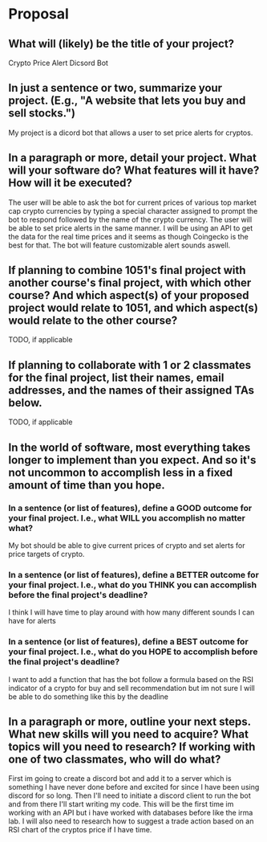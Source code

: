 # Proposal

## What will (likely) be the title of your project?

Crypto Price Alert Dicsord Bot

## In just a sentence or two, summarize your project. (E.g., "A website that lets you buy and sell stocks.")

My project is a dicord bot that allows a user to set price alerts for cryptos. 

## In a paragraph or more, detail your project. What will your software do? What features will it have? How will it be executed?

The user will be able to ask the bot for current prices of various top market cap crypto currencies by typing a special character assigned to prompt the bot to respond followed by the name of the crypto currency. The user will be able to set price alerts in the same manner. I will be using an API to get the data for the real time prices and it seems as though Coingecko is the best for that. The bot will feature customizable alert sounds aswell. 

## If planning to combine 1051's final project with another course's final project, with which other course? And which aspect(s) of your proposed project would relate to 1051, and which aspect(s) would relate to the other course?

TODO, if applicable

## If planning to collaborate with 1 or 2 classmates for the final project, list their names, email addresses, and the names of their assigned TAs below.

TODO, if applicable

## In the world of software, most everything takes longer to implement than you expect. And so it's not uncommon to accomplish less in a fixed amount of time than you hope.

### In a sentence (or list of features), define a GOOD outcome for your final project. I.e., what WILL you accomplish no matter what?

My bot should be able to give current prices of crypto and set alerts for price targets of crypto.

### In a sentence (or list of features), define a BETTER outcome for your final project. I.e., what do you THINK you can accomplish before the final project's deadline?

I think I will have time to play around with how many different sounds I can have for alerts 

### In a sentence (or list of features), define a BEST outcome for your final project. I.e., what do you HOPE to accomplish before the final project's deadline?

I want to add a function that has the bot follow a formula based on the RSI indicator of a crypto for buy and sell recommendation but im not sure I will be able to do something like this by the deadline

## In a paragraph or more, outline your next steps. What new skills will you need to acquire? What topics will you need to research? If working with one of two classmates, who will do what?

First im going to create a discord bot and add it to a server which is something I have never done before and excited for since I have been using discord for so long. Then I'll need to initiate a discord client to run the bot and from there I'll start writing my code. This will be the first time im working with an API but i have worked with databases before like the irma lab. I will also need to research how to suggest a trade action based on an RSI chart of the cryptos price if I have time.
